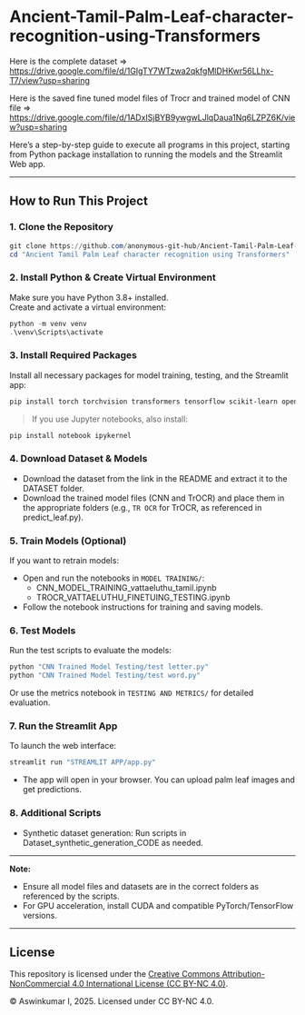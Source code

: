 # Ancient-Tamil-Palm-Leaf-character-recognition-using-Transformers

Here is the complete dataset => https://drive.google.com/file/d/1GIgTY7WTzwa2qkfgMlDHKwr56LLhx-T7/view?usp=sharing

Here is the saved fine tuned model files of Trocr and trained model of CNN file => https://drive.google.com/file/d/1ADxISjBYB9ywgwLJlqDaua1Nq6LZPZ6K/view?usp=sharing

Here’s a step-by-step guide to execute all programs in this project, starting from Python package installation to running the models and the Streamlit Web app. 

---

## How to Run This Project

### 1. Clone the Repository
```powershell
git clone https://github.com/anonymous-git-hub/Ancient-Tamil-Palm-Leaf-character-recognition-using-Transformers.git
cd "Ancient Tamil Palm Leaf character recognition using Transformers"
```

### 2. Install Python & Create Virtual Environment
Make sure you have Python 3.8+ installed.  
Create and activate a virtual environment:
```powershell
python -m venv venv
.\venv\Scripts\activate
```

### 3. Install Required Packages
Install all necessary packages for model training, testing, and the Streamlit app:
```powershell
pip install torch torchvision transformers tensorflow scikit-learn opencv-python streamlit pillow matplotlib seaborn pandas google-generativeai python-dotenv
```
> If you use Jupyter notebooks, also install:
```powershell
pip install notebook ipykernel
```

### 4. Download Dataset & Models
- Download the dataset from the link in the README and extract it to the DATASET folder.
- Download the trained model files (CNN and TrOCR) and place them in the appropriate folders (e.g., `TR OCR` for TrOCR, as referenced in predict_leaf.py).

### 5. Train Models (Optional)
If you want to retrain models:
- Open and run the notebooks in `MODEL TRAINING/`:
  - CNN_MODEL_TRAINING_vattaeluthu_tamil.ipynb
  - TROCR_VATTAELUTHU_FINETUING_TESTING.ipynb
- Follow the notebook instructions for training and saving models.

### 6. Test Models
Run the test scripts to evaluate the models:
```powershell
python "CNN Trained Model Testing/test letter.py"
python "CNN Trained Model Testing/test word.py"
```
Or use the metrics notebook in `TESTING AND METRICS/` for detailed evaluation.

### 7. Run the Streamlit App
To launch the web interface:
```powershell
streamlit run "STREAMLIT APP/app.py"
```
- The app will open in your browser. You can upload palm leaf images and get predictions.

### 8. Additional Scripts
- Synthetic dataset generation: Run scripts in Dataset_synthetic_generation_CODE as needed.

---

**Note:**  
- Ensure all model files and datasets are in the correct folders as referenced by the scripts.
- For GPU acceleration, install CUDA and compatible PyTorch/TensorFlow versions.

---

## License
This repository is licensed under the [Creative Commons Attribution-NonCommercial 4.0 International License (CC BY-NC 4.0)](https://creativecommons.org/licenses/by-nc/4.0/).

© Aswinkumar I, 2025. Licensed under CC BY-NC 4.0.

